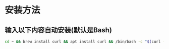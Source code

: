 # 安装方法



## 输入以下内容自动安装(默认是Bash)

```bash
cd ~ && brew install curl && apt install curl && /bin/bash -c "$(curl -fsSL https://raw.githubusercontent.com/Homebrew/install/HEAD/install.sh)" && brew install git && git clone https://github.com/DarcyJason/Vim.git && bash ~/Vim/install.sh
```
